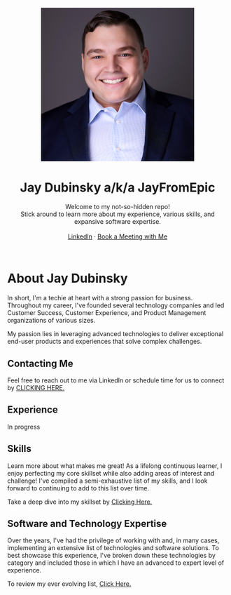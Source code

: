 <!-- headshot and intro -->
<p align="center">
  <a href="https://github.com/JayFromEpic/about">
  <img src="/assets/Jay_Dubinsky.jpg" alt="Jay Dubinsky" width="350" />
  </a>

<h1 align="center">Jay Dubinsky a/k/a JayFromEpic</h1>

<p align="center">
    Welcome to my not-so-hidden repo!
    <br />
    Stick around to learn more about my experience, various skills, and expansive software expertise.
    <br />
    <br />
    <a href="https://www.linkedin.com/in/yajdotnet/">LinkedIn</a>
    ·
    <a href="https://cal.com/yajdotnet">Book a Meeting with Me</a>
  </p>

<br />

# About Jay Dubinsky

In short, I'm a techie at heart with a strong passion for business. Throughout my career, I've founded several technology companies and led Customer Success, Customer Experience, and Product Management organizations of various sizes.

My passion lies in leveraging advanced technologies to deliver exceptional end-user products and experiences that solve complex challenges.

## Contacting Me

Feel free to reach out to me via LinkedIn or schedule time for us to connect by <a href="https://cal.com/yajdotnet">CLICKING HERE.</a>

## Experience

In progress


## Skills

Learn more about what makes me great! As a lifelong continuous learner, I enjoy perfecting my core skillset while also adding areas of interest and challenge! I've compiled a semi-exhaustive list of my skills, and I look forward to continuing to add to this list over time.

Take a deep dive into my skillset by <a href="/SKILLS.md">Clicking Here.</a>


## Software and Technology Expertise

Over the years, I've had the privilege of working with and, in many cases, implementing an extensive list of technologies and software solutions. To best showcase this experience, I've broken down these technologies by category and included those in which I have an advanced to expert level of experience. 

To review my ever evolving list, <a href="/TECHNOLOGIES.md">Click Here.</a>